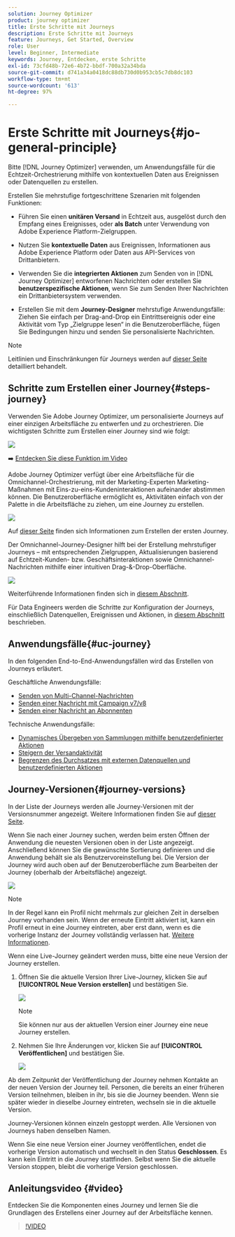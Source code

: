 ```yaml
---
solution: Journey Optimizer
product: journey optimizer
title: Erste Schritte mit Journeys
description: Erste Schritte mit Journeys
feature: Journeys, Get Started, Overview
role: User
level: Beginner, Intermediate
keywords: Journey, Entdecken, erste Schritte
exl-id: 73cfd48b-72e6-4b72-bbdf-700a32a34bda
source-git-commit: d741a34a0418dc88db730d0b953cb5c7db8dc103
workflow-type: tm+mt
source-wordcount: '613'
ht-degree: 97%

---
```



# Erste Schritte mit Journeys{#jo-general-principle}

Bitte [!DNL Journey Optimizer] verwenden, um Anwendungsfälle für die Echtzeit-Orchestrierung mithilfe von kontextuellen Daten aus Ereignissen oder Datenquellen zu erstellen.

Erstellen Sie mehrstufige fortgeschrittene Szenarien mit folgenden Funktionen:

* Führen Sie einen **unitären Versand** in Echtzeit aus, ausgelöst durch den Empfang eines Ereignisses, oder **als Batch** unter Verwendung von Adobe Experience Platform-Zielgruppen.

* Nutzen Sie **kontextuelle Daten** aus Ereignissen, Informationen aus Adobe Experience Platform oder Daten aus API-Services von Drittanbietern.

* Verwenden Sie die **integrierten Aktionen** zum Senden von in [!DNL Journey Optimizer] entworfenen Nachrichten oder erstellen Sie **benutzerspezifische Aktionen**, wenn Sie zum Senden Ihrer Nachrichten ein Drittanbietersystem verwenden.

* Erstellen Sie mit dem **Journey-Designer** mehrstufige Anwendungsfälle: Ziehen Sie einfach per Drag-and-Drop ein Eintrittsereignis oder eine Aktivität vom Typ „Zielgruppe lesen“ in die Benutzeroberfläche, fügen Sie Bedingungen hinzu und senden Sie personalisierte Nachrichten.

>[!NOTE]
>
>Leitlinien und Einschränkungen für Journeys werden auf [dieser Seite](../start/guardrails.md) detailliert behandelt.

## Schritte zum Erstellen einer Journey{#steps-journey}

Verwenden Sie Adobe Journey Optimizer, um personalisierte Journeys auf einer einzigen Arbeitsfläche zu entwerfen und zu orchestrieren. Die wichtigsten Schritte zum Erstellen einer Journey sind wie folgt:

![](assets/journey-creation-process.png)

➡️ [Entdecken Sie diese Funktion im Video](#video)

Adobe Journey Optimizer verfügt über eine Arbeitsfläche für die Omnichannel-Orchestrierung, mit der Marketing-Experten Marketing-Maßnahmen mit Eins-zu-eins-Kundeninteraktionen aufeinander abstimmen können. Die Benutzeroberfläche ermöglicht es, Aktivitäten einfach von der Palette in die Arbeitsfläche zu ziehen, um eine Journey zu erstellen.

![](assets/interface-journeys.png)

Auf [dieser Seite](journey-gs.md) finden sich Informationen zum Erstellen der ersten Journey.

Der Omnichannel-Journey-Designer hilft bei der Erstellung mehrstufiger Journeys – mit entsprechenden Zielgruppen, Aktualisierungen basierend auf Echtzeit-Kunden- bzw. Geschäftsinteraktionen sowie Omnichannel-Nachrichten mithilfe einer intuitiven Drag-&amp;-Drop-Oberfläche.

![](assets/journey38.png)

Weiterführende Informationen finden sich in [diesem Abschnitt](using-the-journey-designer.md).

Für Data Engineers werden die Schritte zur Konfiguration der Journeys, einschließlich Datenquellen, Ereignissen und Aktionen, in [diesem Abschnitt](../configuration/about-data-sources-events-actions.md) beschrieben.


## Anwendungsfälle{#uc-journey}

In den folgenden End-to-End-Anwendungsfällen wird das Erstellen von Journeys erläutert.

Geschäftliche Anwendungsfälle:

* [Senden von Multi-Channel-Nachrichten](journeys-uc.md)
* [Senden einer Nachricht mit Campaign v7/v8](ajo-ac.md)
* [Senden einer Nachricht an Abonnenten](message-to-subscribers-uc.md)

Technische Anwendungsfälle:

* [Dynamisches Übergeben von Sammlungen mithilfe benutzerdefinierter Aktionen](collections.md)
* [Steigern der Versandaktivität](ramp-up-deliveries-uc.md)
* [Begrenzen des Durchsatzes mit externen Datenquellen und benutzerdefinierten Aktionen](limit-throughput.md)

## Journey-Versionen{#journey-versions}

In der Liste der Journeys werden alle Journey-Versionen mit der Versionsnummer angezeigt. Weitere Informationen finden Sie auf [dieser Seite](../building-journeys/using-the-journey-designer.md).

Wenn Sie nach einer Journey suchen, werden beim ersten Öffnen der Anwendung die neuesten Versionen oben in der Liste angezeigt. Anschließend können Sie die gewünschte Sortierung definieren und die Anwendung behält sie als Benutzervoreinstellung bei. Die Version der Journey wird auch oben auf der Benutzeroberfläche zum Bearbeiten der Journey (oberhalb der Arbeitsfläche) angezeigt.

![](assets/journeyversions1.png)

>[!NOTE]
>
>In der Regel kann ein Profil nicht mehrmals zur gleichen Zeit in derselben Journey vorhanden sein. Wenn der erneute Eintritt aktiviert ist, kann ein Profil erneut in eine Journey eintreten, aber erst dann, wenn es die vorherige Instanz der Journey vollständig verlassen hat. [Weitere Informationen](end-journey.md).

Wenn eine Live-Journey geändert werden muss, bitte eine neue Version der Journey erstellen.

1. Öffnen Sie die aktuelle Version Ihrer Live-Journey, klicken Sie auf **[!UICONTROL Neue Version erstellen]** und bestätigen Sie.

   ![](assets/journeyversions2.png)

   >[!NOTE]
   >
   >Sie können nur aus der aktuellen Version einer Journey eine neue Journey erstellen.

1. Nehmen Sie Ihre Änderungen vor, klicken Sie auf **[!UICONTROL Veröffentlichen]** und bestätigen Sie.

   ![](assets/journeyversions3.png)

Ab dem Zeitpunkt der Veröffentlichung der Journey nehmen Kontakte an der neuen Version der Journey teil. Personen, die bereits an einer früheren Version teilnehmen, bleiben in ihr, bis sie die Journey beenden. Wenn sie später wieder in dieselbe Journey eintreten, wechseln sie in die aktuelle Version.

Journey-Versionen können einzeln gestoppt werden. Alle Versionen von Journeys haben denselben Namen.

Wenn Sie eine neue Version einer Journey veröffentlichen, endet die vorherige Version automatisch und wechselt in den Status **Geschlossen**. Es kann kein Eintritt in die Journey stattfinden. Selbst wenn Sie die aktuelle Version stoppen, bleibt die vorherige Version geschlossen.

## Anleitungsvideo {#video}

Entdecken Sie die Komponenten eines Journey und lernen Sie die Grundlagen des Erstellens einer Journey auf der Arbeitsfläche kennen.

>[!VIDEO](https://video.tv.adobe.com/v/3424996?quality=12)
